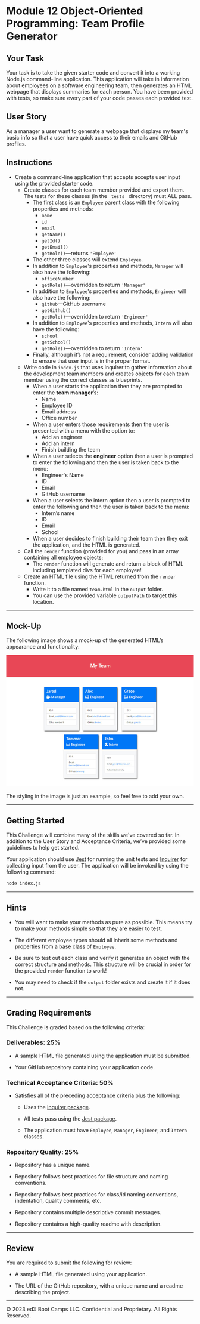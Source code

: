 # Module 12 Object-Oriented Programming: Team Profile Generator

## Your Task

Your task is to take the given starter code and convert it into a working Node.js command-line application. This application will take in information about employees on a software engineering team, then generates an HTML webpage that displays summaries for each person. You have been provided with tests, so make sure every part of your code passes each provided test.

## User Story

As a manager a user want to generate a webpage that displays my team's basic info so that a user have quick access to their emails and GitHub profiles.

## Instructions

- Create a command-line application that accepts accepts user input using the provided starter code.
  - Create classes for each team member provided and export them. The tests for these classes (in the `_tests_` directory) must ALL pass.
    - The first class is an `Employee` parent class with the following properties and methods:
      - `name`
      - `id`
      - `email`
      - `getName()`
      - `getId()`
      - `getEmail()`
      - `getRole()`&mdash;returns `'Employee'`
    - The other three classes will extend `Employee`.
    - In addition to `Employee`'s properties and methods, `Manager` will also have the following:
      - `officeNumber`
      - `getRole()`&mdash;overridden to return `'Manager'`
    - In addition to `Employee`'s properties and methods, `Engineer` will also have the following:
      - `github`&mdash;GitHub username
      - `getGithub()`
      - `getRole()`&mdash;overridden to return `'Engineer'`
    - In addition to `Employee`'s properties and methods, `Intern` will also have the following:
      - `school`
      - `getSchool()`
      - `getRole()`&mdash;overridden to return `'Intern'`
    - Finally, although it’s not a requirement, consider adding validation to ensure that user input is in the proper format.
  - Write code in `index.js` that uses inquirer to gather information about the development team members and creates objects for each team member using the correct classes as blueprints.
    - When a user starts the application then they are prompted to enter the **team manager**’s:
      - Name
      - Employee ID
      - Email address
      - Office number
    - When a user enters those requirements then the user is presented with a menu with the option to:
      - Add an engineer
      - Add an intern
      - Finish building the team
    - When a user selects the **engineer** option then a user is prompted to enter the following and then the user is taken back to the menu:
      - Engineer's Name
      - ID
      - Email
      - GitHub username
    - When a user selects the intern option then a user is prompted to enter the following and then the user is taken back to the menu:
      - Intern’s name
      - ID
      - Email
      - School
    - When a user decides to finish building their team then they exit the application, and the HTML is generated.
  - Call the `render` function (provided for you) and pass in an array containing all employee objects;
    - The `render` function will generate and return a block of HTML including templated divs for each employee!
  - Create an HTML file using the HTML returned from the `render` function.
    - Write it to a file named `team.html` in the `output` folder.
    - You can use the provided variable `outputPath` to target this location.

---

## Mock-Up

The following image shows a mock-up of the generated HTML’s appearance and functionality:

![HTML webpage titled “My Team” features five boxes listing employee names, titles, and other key info.](./Assets/14-object-oriented-programming-challenge-demo.png)

The styling in the image is just an example, so feel free to add your own.

---

## Getting Started

This Challenge will combine many of the skills we've covered so far. In addition to the User Story and Acceptance Criteria, we’ve provided some guidelines to help get started.

Your application should use [Jest](https://www.npmjs.com/package/jest) for running the unit tests and [Inquirer](https://www.npmjs.com/package/inquirer) for collecting input from the user. The application will be invoked by using the following command:

```bash
node index.js
```

---

## Hints

- You will want to make your methods as pure as possible. This means try to make your methods simple so that they are easier to test.

- The different employee types should all inherit some methods and properties from a base class of `Employee`.

- Be sure to test out each class and verify it generates an object with the correct structure and methods. This structure will be crucial in order for the provided `render` function to work!
- You may need to check if the `output` folder exists and create it if it does not.

---

## Grading Requirements

This Challenge is graded based on the following criteria:

### Deliverables: 25%

- A sample HTML file generated using the application must be submitted.

- Your GitHub repository containing your application code.

### Technical Acceptance Criteria: 50%

- Satisfies all of the preceding acceptance criteria plus the following:

  - Uses the [Inquirer package](https://www.npmjs.com/package/inquirer).

  - All tests pass using the [Jest package](https://www.npmjs.com/package/jest).

  - The application must have `Employee`, `Manager`, `Engineer`, and `Intern` classes.

### Repository Quality: 25%

- Repository has a unique name.

- Repository follows best practices for file structure and naming conventions.

- Repository follows best practices for class/id naming conventions, indentation, quality comments, etc.

- Repository contains multiple descriptive commit messages.

- Repository contains a high-quality readme with description.

---

## Review

You are required to submit the following for review:

- A sample HTML file generated using your application.

- The URL of the GitHub repository, with a unique name and a readme describing the project.

---

© 2023 edX Boot Camps LLC. Confidential and Proprietary. All Rights Reserved.

